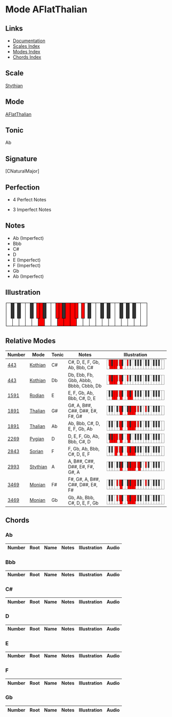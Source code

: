 # Mode AFlatThalian

## Links

- [Documentation](index.md)
- [Scales Index](Scales.md)
- [Modes Index](Modes.md)
- [Chords Index](Chords.md)

## Scale

[Stythian](ScaleStythian.md)

## Mode

[AFlatThalian](ModeAFlatThalian.md)

## Tonic

Ab

## Signature

[CNaturalMajor]

## Perfection

 - 4 Perfect Notes

 - 3 Imperfect Notes

## Notes

- Ab (Imperfect)
- Bbb
- C#
- D
- E (Imperfect)
- F (Imperfect)
- Gb
- Ab (Imperfect)

## Illustration

![AFlatThalian](ModeAFlatThalian.png)

## Relative Modes

| Number | Mode | Tonic | Notes | Illustration |
|--------|------|-------|-------|--------------|
| [443](https://ianring.com/musictheory/scales/443) | [Kothian](ModeKothian.md) | C# | C#, D, E, F, Gb, Ab, Bbb, C# | ![CSharpKothian](ModeCSharpKothian.png) |
| [443](https://ianring.com/musictheory/scales/443) | [Kothian](ModeKothian.md) | Db | Db, Ebb, Fb, Gbb, Abbb, Bbbb, Cbbb, Db | ![DFlatKothian](ModeDFlatKothian.png) |
| [1591](https://ianring.com/musictheory/scales/1591) | [Rodian](ModeRodian.md) | E | E, F, Gb, Ab, Bbb, C#, D, E | ![ENaturalRodian](ModeENaturalRodian.png) |
| [1891](https://ianring.com/musictheory/scales/1891) | [Thalian](ModeThalian.md) | G# | G#, A, B##, C##, D##, E#, F#, G# | ![GSharpThalian](ModeGSharpThalian.png) |
| [1891](https://ianring.com/musictheory/scales/1891) | [Thalian](ModeThalian.md) | Ab | Ab, Bbb, C#, D, E, F, Gb, Ab | ![AFlatThalian](ModeAFlatThalian.png) |
| [2269](https://ianring.com/musictheory/scales/2269) | [Pygian](ModePygian.md) | D | D, E, F, Gb, Ab, Bbb, C#, D | ![DNaturalPygian](ModeDNaturalPygian.png) |
| [2843](https://ianring.com/musictheory/scales/2843) | [Sorian](ModeSorian.md) | F | F, Gb, Ab, Bbb, C#, D, E, F | ![FNaturalSorian](ModeFNaturalSorian.png) |
| [2993](https://ianring.com/musictheory/scales/2993) | [Stythian](ModeStythian.md) | A | A, B##, C##, D##, E#, F#, G#, A | ![ANaturalStythian](ModeANaturalStythian.png) |
| [3469](https://ianring.com/musictheory/scales/3469) | [Monian](ModeMonian.md) | F# | F#, G#, A, B##, C##, D##, E#, F# | ![FSharpMonian](ModeFSharpMonian.png) |
| [3469](https://ianring.com/musictheory/scales/3469) | [Monian](ModeMonian.md) | Gb | Gb, Ab, Bbb, C#, D, E, F, Gb | ![GFlatMonian](ModeGFlatMonian.png) |

## Chords

### Ab

| Number | Root | Name | Notes | Illustration | Audio |
|--------|------|------|-------|--------------|-------|

### Bbb

| Number | Root | Name | Notes | Illustration | Audio |
|--------|------|------|-------|--------------|-------|

### C#

| Number | Root | Name | Notes | Illustration | Audio |
|--------|------|------|-------|--------------|-------|

### D

| Number | Root | Name | Notes | Illustration | Audio |
|--------|------|------|-------|--------------|-------|

### E

| Number | Root | Name | Notes | Illustration | Audio |
|--------|------|------|-------|--------------|-------|

### F

| Number | Root | Name | Notes | Illustration | Audio |
|--------|------|------|-------|--------------|-------|

### Gb

| Number | Root | Name | Notes | Illustration | Audio |
|--------|------|------|-------|--------------|-------|

